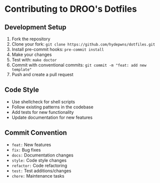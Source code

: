 # Contributing to DROO's Dotfiles

## Development Setup

1. Fork the repository
2. Clone your fork: `git clone https://github.com/hydepwns/dotfiles.git`
3. Install pre-commit hooks: `pre-commit install`
4. Make your changes
5. Test with: `make doctor`
6. Commit with conventional commits: `git commit -m "feat: add new template"`
7. Push and create a pull request

## Code Style

- Use shellcheck for shell scripts
- Follow existing patterns in the codebase
- Add tests for new functionality
- Update documentation for new features

## Commit Convention

- `feat:` New features
- `fix:` Bug fixes
- `docs:` Documentation changes
- `style:` Code style changes
- `refactor:` Code refactoring
- `test:` Test additions/changes
- `chore:` Maintenance tasks
